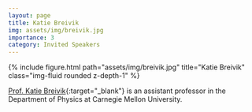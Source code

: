 ```yaml
---
layout: page
title: Katie Breivik
img: assets/img/breivik.jpg
importance: 3
category: Invited Speakers
---
```


<div class="row">
    <div class="col-sm mt-3 mt-md-0">
        {% include figure.html path="assets/img/breivik.jpg" title="Katie Breivik" class="img-fluid rounded z-depth-1" %}
    </div>
</div>

[Prof. Katie Breivik](https://katiebreivik.github.io){:target="_blank"} is an assistant professor in the Department of Physics at Carnegie Mellon University.
